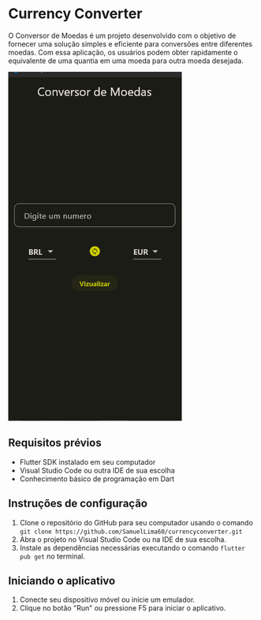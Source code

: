 # Currency Converter

O Conversor de Moedas é um projeto desenvolvido com o objetivo de fornecer uma solução simples e eficiente para conversões entre diferentes moedas. Com essa aplicação, os usuários podem obter rapidamente o equivalente de uma quantia em uma moeda para outra moeda desejada.

![Pagina Home](https://raw.githubusercontent.com/SamuelLima60/currencyconverter/main/Captura%20de%20tela%202023-05-24%20204524.png)


## Requisitos prévios
 - Flutter SDK instalado em seu computador
 - Visual Studio Code ou outra IDE de sua escolha
 - Conhecimento básico de programação em Dart
 
## Instruções de configuração
 1. Clone o repositório do GitHub para seu computador usando o comando ```git clone https://github.com/SamuelLima60/currencyconverter.git```
 2. Abra o projeto no Visual Studio Code ou na IDE de sua escolha.
 3. Instale as dependências necessárias executando o comando ```flutter pub get``` no terminal.
 
## Iniciando o aplicativo
 1. Conecte seu dispositivo móvel ou inicie um emulador.
 2. Clique no botão "Run" ou pressione F5 para iniciar o aplicativo.
